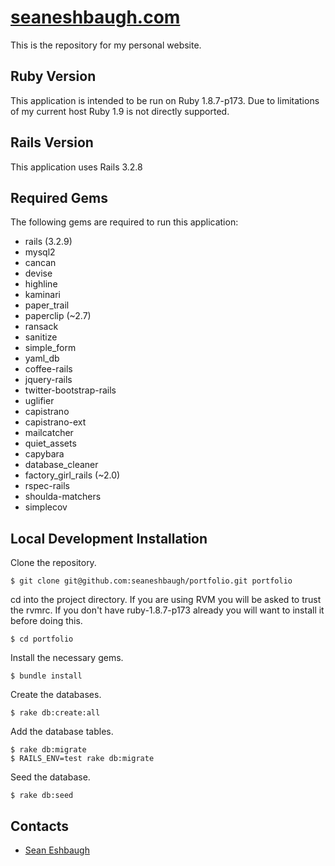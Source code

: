 # [seaneshbaugh.com](http://seaneshbaugh.com/)

This is the repository for my personal website.

## Ruby Version

This application is intended to be run on Ruby 1.8.7-p173. Due to limitations of my current host Ruby 1.9 is not directly supported.

## Rails Version

This application uses Rails 3.2.8

## Required Gems

The following gems are required to run this application:

* rails (3.2.9)
* mysql2
* cancan
* devise
* highline
* kaminari
* paper_trail
* paperclip (~2.7)
* ransack
* sanitize
* simple_form
* yaml_db
* coffee-rails
* jquery-rails
* twitter-bootstrap-rails
* uglifier
* capistrano
* capistrano-ext
* mailcatcher
* quiet_assets
* capybara
* database_cleaner
* factory_girl_rails (~2.0)
* rspec-rails
* shoulda-matchers
* simplecov

## Local Development Installation

Clone the repository.

    $ git clone git@github.com:seaneshbaugh/portfolio.git portfolio

cd into the project directory. If you are using RVM you will be asked to trust the rvmrc. If you don't have ruby-1.8.7-p173 already you will want to install it before doing this.

    $ cd portfolio

Install the necessary gems.

    $ bundle install

Create the databases.

    $ rake db:create:all

Add the database tables.

    $ rake db:migrate
    $ RAILS_ENV=test rake db:migrate

Seed the database.

    $ rake db:seed

## Contacts

* [Sean Eshbaugh](mailto:seaneshbaugh@gmail.com)
